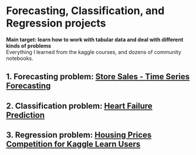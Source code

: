 # Forecasting, Classification, and Regression projects 
**Main target: learn how to work with tabular data and deal with different kinds of problems**  
Everything I learned from the kaggle courses, and dozens of community notebooks.

## 1. Forecasting problem: [Store Sales - Time Series Forecasting](https://www.kaggle.com/c/store-sales-time-series-forecasting/overview)

## 2. Classification problem: [Heart Failure Prediction](https://www.kaggle.com/fedesoriano/heart-failure-prediction)

## 3. Regression problem: [Housing Prices Competition for Kaggle Learn Users](https://www.kaggle.com/c/home-data-for-ml-course/overview)


